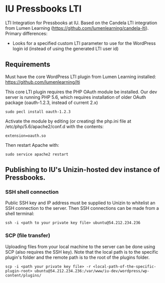 # IU Pressbooks LTI

LTI Integration for Pressbooks at IU. Based on the Candela LTI integration from Lumen Learning (https://github.com/lumenlearning/candela-lti). 
Primary differences:

- Looks for a specified custom LTI parameter to use for the WordPress login id (instead of using the generated LTI user id)


## Requirements

Must have the core WordPress LTI plugin from Lumen Learning installed: https://github.com/lumenlearning/lti

This core LTI plugin requires the PHP OAuth module be installed. Our dev server is running PHP 5.6, which requires installation of older OAuth package (oauth-1.2.3, instead of current 2.x)

	sudo pecl install oauth-1.2.3

Activate the module by editing (or creating) the php.ini file at /etc/php/5.6/apache2/conf.d with the contents: 

	extension=oauth.so

Then restart Apache with:

	sudo service apache2 restart


## Publishing to IU's Unizin-hosted dev instance of Pressbooks.

### SSH shell connection

Public SSH key and IP address must be supplied to Unizin to whitelist an SSH connection to the server. Then SSH connections can be made from a shell terminal:

	ssh -i <path to your private key file> ubuntu@54.212.234.236

### SCP (file transfer)

Uploading files from your local machine to the server can be done using SCP (also requires the SSH key). Note that the local path is to the specific plugin's folder and the remote path is to the root of the plugins folder.

	scp -i <path your private key file> -r <local-path-of-the-specific-plugin-root> ubuntu@54.212.234.236:/var/www/iu-dev/wordpress/wp-content/plugins/